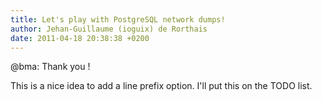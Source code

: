 ```yaml
---
title: Let's play with PostgreSQL network dumps!
author: Jehan-Guillaume (ioguix) de Rorthais
date: 2011-04-18 20:38:38 +0200
---
```

@bma: Thank you !

This is a nice idea to add a line prefix option. I'll put this on the TODO list.
